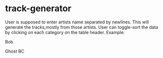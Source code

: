 # track-generator
User is supposed to enter artists name separated by newlines. This will generate the tracks,mostly from those artists.
User can toggle-sort the data by clicking on each category on the table header.
Example:

Bob

Ghost BC
